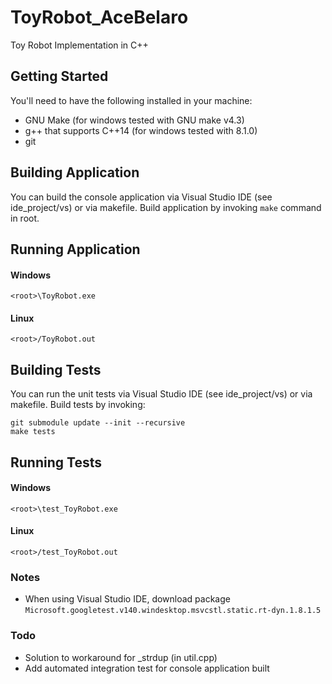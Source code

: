 ToyRobot_AceBelaro
========

Toy Robot Implementation in C++

## Getting Started

You'll need to have the following installed in your machine:
* GNU Make (for windows tested with GNU make v4.3)
* g++ that supports C++14 (for windows tested with 8.1.0)
* git

## Building Application
You can build the console application via Visual Studio IDE (see ide_project/vs) or via makefile.
Build application by invoking `make` command in root.

## Running Application
#### Windows
`<root>\ToyRobot.exe`
#### Linux
`<root>/ToyRobot.out`

## Building Tests
You can run the unit tests via Visual Studio IDE (see ide_project/vs) or via makefile.
Build tests by invoking:
```
git submodule update --init --recursive
make tests
```

## Running Tests
#### Windows
`<root>\test_ToyRobot.exe`
#### Linux
`<root>/test_ToyRobot.out`

### Notes
* When using Visual Studio IDE, download package `Microsoft.googletest.v140.windesktop.msvcstl.static.rt-dyn.1.8.1.5`

### Todo
* Solution to workaround for _strdup (in util.cpp)
* Add automated integration test for console application built
